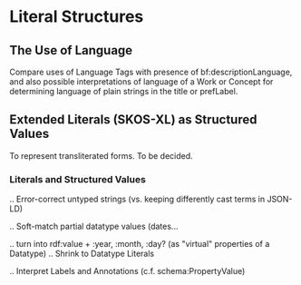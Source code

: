# Literal Structures

## The Use of Language

Compare uses of Language Tags with presence of bf:descriptionLanguage, and also possible interpretations of language of a Work or Concept for determining language of plain strings in the title or prefLabel.

## Extended Literals (SKOS-XL) as Structured Values

To represent transliterated forms. To be decided.

### Literals and Structured Values

.. Error-correct untyped strings (vs. keeping differently cast terms in JSON-LD)

.. Soft-match partial datatype values (dates...

.. turn into rdf:value + :year, :month, :day? (as "virtual" properties of a Datatype)
.. Shrink to Datatype Literals

.. Interpret Labels and Annotations (c.f. schema:PropertyValue)
